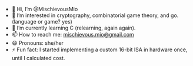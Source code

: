 - 👋 Hi, I’m @MischievousMio
- 👀 I’m interested in cryptography, combinatorial game theory, and go. (language or game? yes)
- 🌱 I’m currently learning C (relearning, again again).
- 📫 How to reach me: mischievous.mio@gmail.com
- 😄 Pronouns: she/her
- ⚡ Fun fact: I started implementing a custom 16-bit ISA in hardware once, until I calculated cost.

<!---
MischievousMio/MischievousMio is a ✨ special ✨ repository because its `README.md` (this file) appears on your GitHub profile.
You can click the Preview link to take a look at your changes.
--->
